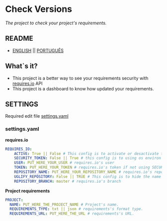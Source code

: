 # Check Versions
_The project to check your project's requirements._

## README
- [ENGLISH](README.md) || [PORTUGUÊS](README-ptbr.md)

## What`s it?

 - This project is a better way to see your requirements security with [requires.io](http://requires.io) API
 - This project is a dashboard to know how updated your requirements.

## SETTINGS

Required edit file [settings.yaml](settings.yaml)

### settings.yaml

**requires.io**
```yaml
REQUIRES_IO:
    ACTIVE: True || False # This config is to activate or desactivate the requires.io
    SECURITY_TOKEN: False || True # this config is to using os environ token.
    USER: PUT_HERE_YOUR_USER # requires.io's user
    TOKEN: PUT_HERE_YOUR_TOKEN # requires.io's token if not using SECURITY_TOKEN
    REPOSITORY_NAME: PUT_HERE_YOUR_REPOSITORY_NAME # requires.io's repository name
    UGLIFY_REPOSITORY: False || TRUE # This config is to hide the name of project, userful in project can't identified in free plan on requires.io
    REPOSITORY_BRANCH: master # requires.io's branch
```

**Project requirements**
```yaml
PROJECT:
  NAME: PUT_HERE_THE_PROJECT_NAME # Project's name.
  REQUIREMENTS_TYPE: txt || json # requirements's format type.
  REQUIREMENTS_URL: PUT_HERE_THE_URL # requirements's URL.
```

